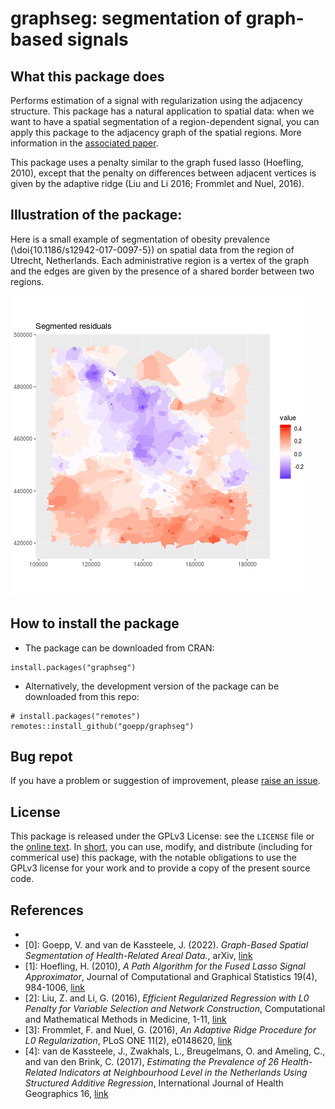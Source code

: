 # graphseg: segmentation of graph-based signals

## What this package does
Performs estimation of a signal with regularization using the adjacency structure.
This package has a natural application to spatial data: when we want to have a spatial segmentation of a region-dependent signal, you can apply this package to the adjacency graph of the spatial regions.
More information in the [associated paper](doi.org/10.48550/arXiv.2206.06752).

This package uses a penalty similar to the graph fused lasso (Hoefling, 2010), except that the penalty on differences between adjacent vertices is given by the adaptive ridge (Liu and Li 2016;  Frommlet and Nuel, 2016).

## Illustration of the package:
Here is a small example of segmentation of obesity prevalence (\doi{10.1186/s12942-017-0097-5}) on spatial data from the region of Utrecht, Netherlands.
Each administrative region is a vertex of the graph and the edges are given by the presence of a shared border between two regions.

![link to gif](utrecht_gif.gif)

## How to install the package
- The package can be downloaded from CRAN:
```
install.packages("graphseg")
```

- Alternatively, the development version of the package can be downloaded from this repo:
```
# install.packages("remotes")
remotes::install_github("goepp/graphseg")
```

## Bug repot
If you have a problem or suggestion of improvement, please [raise an issue](https://github.com/goepp/graphseg/issues).

## License
This package is released under the GPLv3 License: see the `LICENSE` file or the [online text](https://www.gnu.org/licenses/gpl-3.0.en.html). In [short](https://tldrlegal.com/license/gnu-general-public-license-v3-(gpl-3)#summary), you can use, modify, and distribute (including for commerical use) this package, with the notable obligations to use the GPLv3 license for your work and to provide a copy of the present source code.

## References
-
- [0]: Goepp, V. and van de Kassteele, J. (2022). *Graph-Based Spatial Segmentation of Health-Related Areal Data.*, arXiv, [link](doi.org/10.48550/arXiv.2206.06752)
- [1]: Hoefling, H. (2010), *A Path Algorithm for the Fused Lasso Signal Approximator*, Journal of Computational and Graphical Statistics 19(4), 984-1006, [link](doi.org/10.1198/jcgs.2010.09208)
- [2]: Liu, Z. and Li, G. (2016), *Efficient Regularized Regression with L0 Penalty for Variable Selection and Network Construction*, Computational and Mathematical Methods in Medicine, 1-11, [link](doi.org/10.1155/2016/3456153)
- [3]: Frommlet, F. and Nuel, G. (2016), *An Adaptive Ridge Procedure for L0 Regularization*, PLoS ONE 11(2), e0148620, [link](doi.org/10.1371/journal.pone.0148620)
- [4]: van de Kassteele, J., Zwakhals, L., Breugelmans, O. and Ameling, C., and van den Brink, C. (2017), *Estimating the Prevalence of 26 Health-Related Indicators at Neighbourhood Level in the Netherlands Using Structured Additive Regression*, International Journal of Health Geographics 16, [link](doi.org/10.1186/s12942-017-0097-5)

